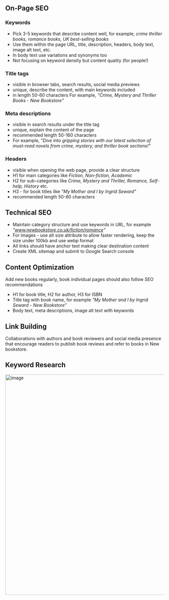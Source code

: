 ## On-Page SEO
### Keywords 
 - Pick 3-5 keywords that describe content well, for example, *crime thriller books, romance books, UK best-selling books*
 - Use them within the page URL, title, description, headers, body text, image alt text, etc.
 - In body text use variations and synonyms too
 - Not focusing on keyword density but content quality (for people!)
### Title tags 
 - visible in browser tabs, search results, social media previews
 - unique, describe the content, with main keywords included
 - in length 50-60 characters
 For example, *"Crime, Mystery and Thriller Books - New Bookstore"*
### Meta descriptions  
 - visible in search results under the title tag
 - unique, explain the content of the page
 - recommended length 50-160 characters
 - For example, *"Dive into gripping stories with our latest selection of must-read novels from crime, mystery, and thriller book sections!"*
### Headers
 - visible when opening the web page, provide a clear structure
  - H1 for main categories like *Fiction, Non-fiction, Academic*
  - H2 for sub-categories like *Crime, Mystery and Thriller, Romance, Self-help, History* etc.
  - H3 - for book titles like *"My Mother and I by Ingrid Seward"*
  - recommended length 50-60 characters

## Technical SEO
 - Maintain category structure and use keywords in URL, for example *"www.newbookstore.co.uk/fiction/romance"*
 - For images - use alt size attribute to allow faster rendering, keep the size under 100kb and use webp format
 - All links should have anchor text making clear destination content
 - Create XML sitemap and submit to Google Search console

## Content Optimization 
 Add new books regularly, book individual pages should also follow SEO recommendations
 - H1 for book title, H2 for author, H3 for ISBN
 - Title tag with book name, for example *"My Mother and I by Ingrid Seward - New Bookstore"*
 - Body text, meta descriptions, image alt text with keywords

## Link Building 
Collaborations with authors and book reviewers and social media presence that encourage readers to publish book reviews and refer to books in New bookstore.

## Keyword Research
<img src="https://github.com/matissg/bookstore_in_the_uk/assets/170550688/53c7382d-e3f5-4a57-8dd0-348761091244" alt="image" width="700">


